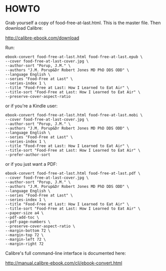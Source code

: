 HOWTO
=====

Grab yourself a copy of food-free-at-last.html. This is the master file.
Then download Calibre:

  http://calibre-ebook.com/download
  
Run:

    ebook-convert food-free-at-last.html food-free-at-last.epub \
    --cover food-free-at-last-cover.jpg \
    --author-sort "Porup, J.M." \
    --authors "J.M. Porup&Dr Robert Jones MD PhD DDS ODD" \
    --language English \
    --series "Food-Free at Last" \
    --series-index 1 \
    --title "Food-Free at Last: How I Learned to Eat Air" \
    --title-sort "Food-Free at Last: How I Learned to Eat Air" \
    --preserve-cover-aspect-ratio
  
or if you're a Kindle user:

    ebook-convert food-free-at-last.html food-free-at-last.mobi \
    --cover food-free-at-last-cover.jpg \
    --author-sort "Porup, J.M." \
    --authors "J.M. Porup&Dr Robert Jones MD PhD DDS ODD" \
    --language English \
    --series "Food-Free at Last" \
    --series-index 1 \
    --title "Food-Free at Last: How I Learned to Eat Air" \
    --title-sort "Food-Free at Last: How I Learned to Eat Air" \
    --prefer-author-sort

or if you just want a PDF:

    ebook-convert food-free-at-last.html food-free-at-last.pdf \
    --cover food-free-at-last-cover.jpg \
    --author-sort "Porup, J.M." \
    --authors "J.M. Porup&Dr Robert Jones MD PhD DDS ODD" \
    --language English \
    --series "Food-Free at Last" \
    --series-index 1 \
    --title "Food-Free at Last: How I Learned to Eat Air" \
    --title-sort "Food-Free at Last: How I Learned to Eat Air" \
    --paper-size a4 \
    --pdf-add-toc \
    --pdf-page-numbers \
    --preserve-cover-aspect-ratio \
    --margin-bottom 72 \
    --margin-top 72 \
    --margin-left 72 \
    --margin-right 72

Calibre's full command-line interface is documented here:

  http://manual.calibre-ebook.com/cli/ebook-convert.html
